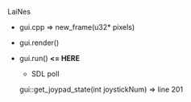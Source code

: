 LaiNes

- gui.cpp => new_frame(u32* pixels)
- gui.render()
- gui.run()  **<= HERE**

  - SDL poll

  gui::get_joypad_state(int joystickNum) => line 201